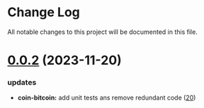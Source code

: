 
# Change Log

All notable changes to this project will be documented in this file.

# [0.0.2](https://github.com/okx/go-wallet-sdk) (2023-11-20)

### updates

- **coin-bitcoin:** add unit tests ans remove redundant code ([20](https://github.com/okx/go-wallet-sdk/pull/20))
